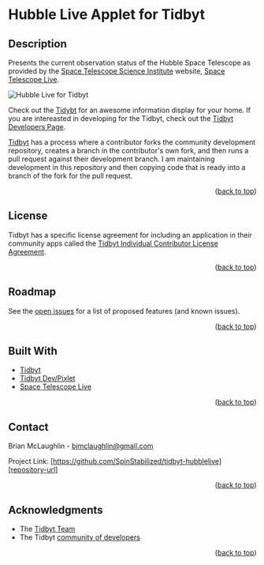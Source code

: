 <!-- Improved compatibility of back to top link: See: https://github.com/othneildrew/Best-README-Template/pull/73 -->
<a name="readme-top"></a>

# Hubble Live Applet for Tidbyt

## Description
Presents the current observation status of the Hubble Space Telescope as provided by the [Space Telescope Science Institute][stsci] website, [Space Telescope Live][space-telescope-live].

![Hubble Live for Tidbyt](hubble_live.gif)

Check out the [Tidybt][tidbyt-url] for an awesome information display for your home. If you are intereasted in developing for the Tidbyt, check out the [Tidbyt Developers Page][tidbyt-dev-url].

[Tidbyt][tidbyt-dev-url] has a process where a contributor forks the community development repository, creates a branch in the contributor's own fork, and then runs a pull request against their development branch. I am maintaining development in this repository and then copying code that is ready into a branch of the fork for the pull request.

<p align="right">(<a href="#readme-top">back to top</a>)</p>

<!-- LICENSE -->
## License

Tidbyt has a specific license agreement for including an application in their community apps called the [Tidbyt Individual Contributor License Agreement][tidbyt-lic-url].

<p align="right">(<a href="#readme-top">back to top</a>)</p>

<!-- ROADMAP -->
## Roadmap

See the [open issues][repository-issues] for a list of proposed features (and known issues).

<p align="right">(<a href="#readme-top">back to top</a>)</p>

<!-- Built With -->
## Built With

* [Tidbyt][Tidbyt-url]
* [Tidbyt Dev/Pixlet][Tidbyt-dev-url]
* [Space Telescope Live][space-telescope-live]

<p align="right">(<a href="#readme-top">back to top</a>)</p>

<!-- CONTACT -->
## Contact

Brian McLaughlin - bjmclaughlin@gmail.com

Project Link: [https://github.com/SpinStabilized/tidbyt-hubblelive][repository-url]

<p align="right">(<a href="#readme-top">back to top</a>)</p>

<!-- ACKNOWLEDGMENTS -->
## Acknowledgments

* The [Tidbyt Team][tidbyt-url]
* The Tidbyt [community of developers][tidbyt-community-url]

<p align="right">(<a href="#readme-top">back to top</a>)</p>

[repository-issues]: https://github.com/SpinStabilized/tidbyt-hubblelive/issues
[repository-url]: https://github.com/SpinStabilized/tidbyt-hubblelive
[tidbyt-community-url]: https://tidbyt.dev/docs/engage/community
[tidbyt-url]: https://tidbyt.com/
[tidbyt-dev-url]: https://tidbyt.dev/
[tidbyt-lic-url]: https://github.com/tidbyt/community/blob/main/docs/CLA.md
[tidbyt-community-repo]:[https://github.com/tidbyt/community]
[stsci]: https://www.stsci.edu/
[space-telescope-live]: https://spacetelescopelive.org/